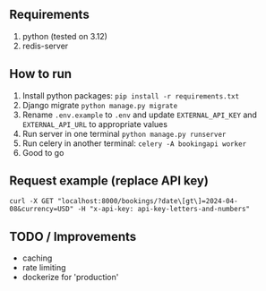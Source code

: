 ## Requirements
1. python (tested on 3.12)
2. redis-server

## How to run
1. Install python packages: `pip install -r requirements.txt`
2. Django migrate `python manage.py migrate`
3. Rename `.env.example` to `.env` and update `EXTERNAL_API_KEY` and `EXTERNAL_API_URL` to appropriate values
4. Run server in one terminal `python manage.py runserver`
5. Run celery in another terminal: `celery -A bookingapi worker`
6. Good to go

## Request example (replace API key)
`curl -X GET "localhost:8000/bookings/?date\[gt\]=2024-04-08&currency=USD" -H "x-api-key: api-key-letters-and-numbers"`

## TODO / Improvements
- caching
- rate limiting
- dockerize for 'production'
